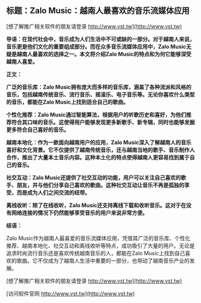 ## **标题：Zalo Music：越南人最喜欢的音乐流媒体应用**

[想了解推广相关软件的朋友请登录 http://www.vst.tw](http://www.vst.tw)

**导语：在现代社会中，音乐成为人们生活中不可或缺的一部分。对于越南人来说，音乐更是他们文化的重要组成部分。而在众多音乐流媒体应用中，Zalo Music无疑是越南人最喜欢的选择之一。本文将介绍Zalo Music的特点和为何它能够深受越南人喜爱。**

**正文：**

**广泛的音乐库：Zalo Music拥有庞大而多样的音乐库，涵盖了各种流派和风格的音乐，包括越南传统音乐、流行音乐、摇滚乐、电子音乐等。无论你喜欢什么类型的音乐，都能在Zalo Music上找到适合自己的歌曲。**

**个性化推荐：Zalo Music通过智能算法，根据用户的听歌历史和喜好，为他们推荐符合其口味的音乐。这使得用户能够发现更多新歌手、新专辑，同时也能够发掘更多符合自己喜好的音乐。**

**越南本地化：作为一款面向越南用户的应用，Zalo Music深入了解越南人的音乐喜好和文化背景。它不仅提供了越南传统音乐，还与越南当地的歌手、音乐制作人合作，推出了大量本土音乐内容。这种本土化的特点使得越南人更容易找到属于自己的音乐。**

**社交互动：Zalo Music还提供了社交互动的功能，用户可以关注自己喜欢的歌手、朋友，并与他们分享自己喜欢的歌曲。这种社交互动让音乐不再是孤独的享受，而是成为人们之间交流的纽带。**

**离线收听：除了在线收听，Zalo Music还支持离线下载和收听音乐。这对于在没有网络连接的情况下仍然能够享受音乐的用户来说非常方便。**

**结语：**

Zalo Music作为越南人最喜爱的音乐流媒体应用，凭借其广泛的音乐库、个性化推荐、越南本地化、社交互动和离线收听等特点，成功吸引了大量的用户。无论是追求时尚流行音乐还是喜欢传统越南音乐的人，都能在Zalo Music上找到自己喜欢的歌曲。它不仅成为了越南人生活中重要的一部分，也带动了越南音乐产业的发展。

[想了解推广相关软件的朋友请登录 http://www.vst.tw](http://www.vst.tw)


[访问软件官网 http://www.vst.tw](http://www.vst.tw)
